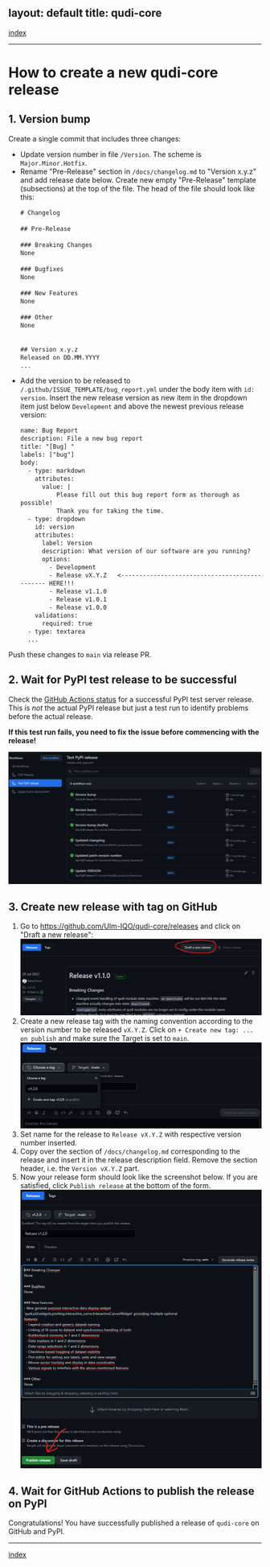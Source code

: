 layout: default
title: qudi-core
---

[index](../index.md)

---

# How to create a new qudi-core release

## 1. Version bump

Create a single commit that includes three changes:
- Update version number in file `/Version`. The scheme is `Major.Minor.Hotfix`.
- Rename "Pre-Release" section in `/docs/changelog.md` to "Version x.y.z" and add release date 
below. Create new empty "Pre-Release" template (subsections) at the top of the file. 
The head of the file should look like this:
  ```
  # Changelog
  
  ## Pre-Release
  
  ### Breaking Changes
  None
  
  ### Bugfixes
  None
  
  ### New Features
  None
  
  ### Other
  None
  
  
  ## Version x.y.z
  Released on DD.MM.YYYY
  ...
  ```
- Add the version to be released to `/.github/ISSUE_TEMPLATE/bug_report.yml` under the body item 
with `id: version`. Insert the new release version as new item in the dropdown item just below 
`Development` and above the newest previous release version:
  ```
  name: Bug Report
  description: File a new bug report
  title: "[Bug] "
  labels: ["bug"]
  body:
    - type: markdown
      attributes:
        value: |
            Please fill out this bug report form as thorough as possible!
            Thank you for taking the time.
    - type: dropdown
      id: version
      attributes:
        label: Version
        description: What version of our software are you running?
        options:
          - Development
          - Release vX.Y.Z   <---------------------------------------------- HERE!!!
          - Release v1.1.0
          - Release v1.0.1
          - Release v1.0.0
      validations:
        required: true
    - type: textarea
    ...
  ```

Push these changes to `main` via release PR.

## 2. Wait for PyPI test release to be successful
Check the [GitHub Actions status](https://github.com/Ulm-IQO/qudi-core/actions) for a successful 
PyPI test server release. This is _not_ the actual PyPI release but just a test run to identify 
problems before the actual release.

**If this test run fails, you need to fix the issue before commencing with the release!**

![GitHub Actions test release screenshot](../images/github-actions-test-release-screenshot.png)  

## 3. Create new release with tag on GitHub
1. Go to https://github.com/Ulm-IQO/qudi-core/releases and click on "Draft a new release":
  ![GitHub draft a new release screenshot](../images/github-draft-new-release-screenshot.png)  
2. Create a new release tag with the naming convention according to the version number to be 
released `vX.Y.Z`. Click on `+ Create new tag: ... on publish` and make sure the Target is set to 
`main`.
  ![GitHub create a release tag screenshot](../images/github-release-tag-screenshot.png)
3. Set name for the release to `Release vX.Y.Z` with respective version number inserted.
4. Copy over the section of `/docs/changelog.md` corresponding to the release and insert it in the 
release description field. Remove the section header, i.e. the `Version vX.Y.Z` part.
5. Now your release form should look like the screenshot below. If you are satisfied, click 
`Publish release` at the bottom of the form.
  ![GitHub finished release form screenshot](../images/github-release-form-screenshot.png)

## 4. Wait for GitHub Actions to publish the release on PyPI
Congratulations! You have successfully published a release of `qudi-core` on GitHub and PyPI.
  
---

[index](../index.md)